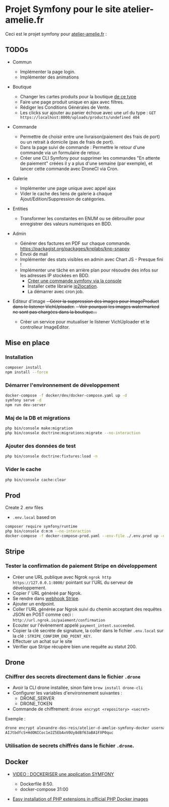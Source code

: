 # Projet Symfony pour le site atelier-amelie.fr

Ceci est le projet symfony pour [atelier-amelie.fr](https://atelier-amelie.fr) :

## TODOs

- Commun
  - Implémenter la page login.
  - Implémenter des animations

- Boutique
  - Changer les cartes produits pour la boutique [de ce type](https://www.reeftleathergoods.com/la-boutique)
  - Faire une page produit unique en ajax avec filtres.
  - Rédiger les Conditions Générales de Vente.
  - Les clicks sur ajouter au panier échoue avec une url du type : `GET https://localhost:8000/uploads/products/undefined 404`

- Commande
  - Permettre de choisir entre une livraison(paiement des frais de port) ou un retrait à domicile (pas de frais de port).
  - Dans la page suivi de commande : Permettre le retour d'une commande via un formulaire de retour.
  - Créer une CLI Symfony pour supprimer les commandes "En attente de paiement" créées il y a plus d'une semaine (par exemple), et lancer cette commande avec DroneCI via Cron.

- Galerie
  - Implémenter une page unique avec appel ajax
  - Vider le cache des liens de galerie à chaque Ajout/Edition/Suppression de catégories.

- Entities
  - Transformer les constantes en ENUM ou se débrouiller pour enregistrer des valeurs numériques en BDD. 
  
- Admin
  - Générer des factures en PDF sur chaque commande. https://packagist.org/packages/knplabs/knp-snappy
  - Envoi de mail
  - Implémenter des stats visibles en admin avec Chart JS - Presque fini !
  - Implémenter une tâche en arrière plan pour résoudre des infos sur les adresses IP stockées en BDD.
    - [Créer une commande symfony via la console](https://symfony.com/doc/current/components/console.html)
    - Installer cette librairie [ip2location](https://packagist.org/packages/ip2location/ip2location-php).
    - La démarrer avec cron job.

- Editeur d'image
  ~~- Gérer la suppression des images pour ImageProduct dans le listener VichUploader.~~
  ~~- Voir pourquoi les images watermarked ne sont pas chargées dans la boutique…~~
  - Créer un service pour mutualiser le listener VichUploader et le controlleur ImageEditor. 

## Mise en place

### Installation

```bash
composer install
npm install --force
```

### Démarrer l'environnement de développement

```bash
docker-compose -f docker/dev/docker-compose.yaml up -d
symfony serve -d
npm run dev-server
```

### Maj de la DB et migrations

```bash
php bin/console make:migration
php bin/console doctrine:migrations:migrate --no-interaction
```

### Ajouter des données de test

```bash
php bin/console doctrine:fixtures:load -n
```

### Vider le cache

```bash
php bin/console cache:clear
```

## Prod

Create 2 .env files
- `.env.local` based on 

```bash
composer require symfony/runtime
php bin/console d:m:m --no-interaction
docker-compose -f docker-compose-prod.yaml --env-file ./.env.prod up -d --build --force-recreate
```

## Stripe

### Tester la confirmation de paiement Stripe en développement

- Créer une URL publique avec Ngrok `ngrok http https://127.0.0.1:8000/` pointant sur l'URL du serveur de développement.
- Copier l' URL généréé par Ngrok.
- Se rendre dans [webhook Stripe](https://dashboard.stripe.com/test/webhooks).
- Ajouter un endpoint.
- Coller l'URL générée par Ngrok suivi du chemin acceptant des requêtes JSON en POST comme ceci : `http://url.ngrok.io/paiement/confirmation`
- Ecouter sur l'évènement appelé `payment_intent.succeeded`.
- Copier la clé secrète de signature, la coller dans le fichier `.env.local` sur la clé : `STRIPE_CONFIRM_END_POINT_KEY`.
- Effectuer un achat sur le site
- Vérifier que Stripe récupère bien une requête au statut 200.

## Drone

### Chiffrer des secrets directement dans le fichier `.drone`

- Avoir la CLI drone installée, sinon faire `brew install drone-cli`
- Configurer les variables d'environnement suivantes :
  - DRONE_SERVER
  - DRONE_TOKEN
- Commande de chiffrement: `drone encrypt <repository> <secret>`

Exemple :

```bash
drone encrypt alexandre-dos-reis/atelier-d-amelie-symfony-docker username
AIJtbdfcS+HdONICoc1e2Z5EbAxV0Uy8dBf63aBA1FXP0quc
```

### Utilisation de secrets chiffrés dans le fichier `.drone`.



## Docker

- [VIDEO : DOCKERISER une application SYMFONY](https://www.youtube.com/watch?v=KFWnB5hW6j8&list=PLxEJ5uJLOPDykEApcRHzprbFNWHHdYKAM&index=24) 
  - Dockerfile 8:50.
  - docker-compose 31:00

- [Easy installation of PHP extensions in official PHP Docker images](https://github.com/mlocati/docker-php-extension-installer)